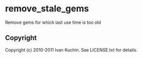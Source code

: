 # remove_stale_gems

Remove gems for which last use time is too old

## Copyright

Copyright (c) 2010-2011 Ivan Kuchin. See LICENSE.txt for details.
